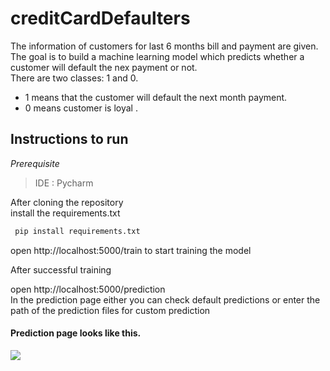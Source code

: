 # creditCardDefaulters
The information of customers for last 6 months bill and payment are given. The goal is to build a machine learning model which
predicts whether a customer will default the nex payment or not.
 <br>There are two classes: 1 and 0. 
*	1 means that the customer will default the next month payment.
*	0 means customer is loyal .

## Instructions to run

 *Prerequisite*
 >IDE : Pycharm 

After cloning the repository<br>
install the requirements.txt
~~~python
 pip install requirements.txt
~~~

open http://localhost:5000/train to start training the model

After successful training 

open http://localhost:5000/prediction
<br>In the prediction page either you can check default predictions or  enter the path of the prediction files for custom prediction

#### Prediction page looks like this.

![](Sceenshot(99).png)
